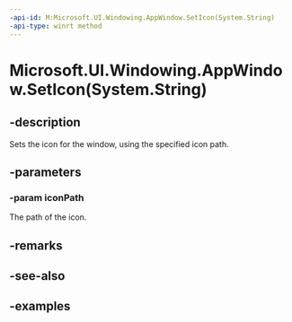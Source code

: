 ```yaml
---
-api-id: M:Microsoft.UI.Windowing.AppWindow.SetIcon(System.String)
-api-type: winrt method
---
```


# Microsoft.UI.Windowing.AppWindow.SetIcon(System.String)

<!--
public void SetIcon (string iconPath);
-->


## -description

Sets the icon for the window, using the specified icon path.

## -parameters

### -param iconPath

The path of the icon.

## -remarks

## -see-also

## -examples


